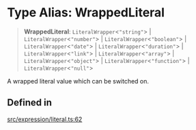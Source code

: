 # Type Alias: WrappedLiteral

> **WrappedLiteral**: `LiteralWrapper`\<`"string"`\> \| `LiteralWrapper`\<`"number"`\> \| `LiteralWrapper`\<`"boolean"`\> \| `LiteralWrapper`\<`"date"`\> \| `LiteralWrapper`\<`"duration"`\> \| `LiteralWrapper`\<`"link"`\> \| `LiteralWrapper`\<`"array"`\> \| `LiteralWrapper`\<`"object"`\> \| `LiteralWrapper`\<`"function"`\> \| `LiteralWrapper`\<`"null"`\>

A wrapped literal value which can be switched on.

## Defined in

[src/expression/literal.ts:62](https://github.com/GamerGirlandCo/datacore/blob/7f32893e5430e552f1b1164e828ac7a411d6e24f/src/expression/literal.ts#L62)
